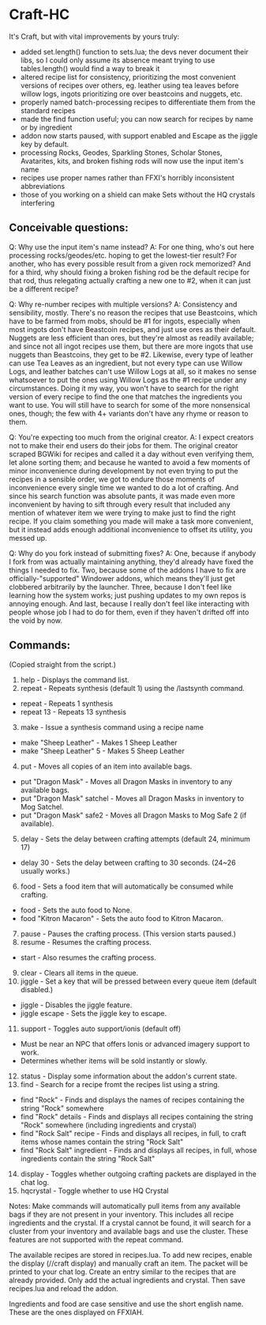 # Craft-HC

It's Craft, but with vital improvements by yours truly:
- added set.length() function to sets.lua; the devs never document their libs, so I could only assume its absence meant trying to use tables.length() would find a way to break it
- altered recipe list for consistency, prioritizing the most convenient versions of recipes over others, eg. leather using tea leaves before willow logs, ingots prioritizing ore over beastcoins and nuggets, etc.
- properly named batch-processing recipes to differentiate them from the standard recipes
- made the find function useful; you can now search for recipes by name or by ingredient
- addon now starts paused, with support enabled and Escape as the jiggle key by default.
- processing Rocks, Geodes, Sparkling Stones, Scholar Stones, Avatarites, kits, and broken fishing rods will now use the input item's name
- recipes use proper names rather than FFXI's horribly inconsistent abbreviations
- those of you working on a shield can make Sets without the HQ crystals interfering

## Conceivable questions:

Q: Why use the input item's name instead?
A: For one thing, who's out here processing rocks/geodes/etc. hoping to get the lowest-tier result? For another, who has every possible result from a given rock memorized? And for a third, why should fixing a broken fishing rod be the default recipe for that rod, thus relegating actually crafting a new one to #2, when it can just be a different recipe?

Q: Why re-number recipes with multiple versions?
A: Consistency and sensibility, mostly. There's no reason the recipes that use Beastcoins, which have to be farmed from mobs, should be #1 for ingots, especially when most ingots don't have Beastcoin recipes, and just use ores as their default. Nuggets are less efficient than ores, but they're almost as readily available; and since not all ingot recipes use them, but there are more ingots that use nuggets than Beastcoins, they get to be #2. Likewise, every type of leather can use Tea Leaves as an ingredient, but not every type can use Willow Logs, and leather batches can't use Willow Logs at all, so it makes no sense whatsoever to put the ones using Willow Logs as the #1 recipe under any circumstances. Doing it my way, you won't have to search for the right version of every recipe to find the one that matches the ingredients you want to use. You will still have to search for some of the more nonsensical ones, though; the few with 4+ variants don't have any rhyme or reason to them.

Q: You're expecting too much from the original creator.
A: I expect creators not to make their end users do their jobs for them. The original creator scraped BGWiki for recipes and called it a day without even verifying them, let alone sorting them; and because he wanted to avoid a few moments of minor inconvenience during development by not even trying to put the recipes in a sensible order, we got to endure those moments of inconvenience every single time we wanted to do a lot of crafting. And since his search function was absolute pants, it was made even more inconvenient by having to sift through every result that included any mention of whatever item we were trying to make just to find the right recipe. If you claim something you made will make a task more convenient, but it instead adds enough additional inconvenience to offset its utility, you messed up.

Q: Why do you fork instead of submitting fixes?
A: One, because if anybody I fork from was actually maintaining anything, they'd already have fixed the things I needed to fix. Two, because some of the addons I have to fix are officially-"supported" Windower addons, which means they'll just get clobbered arbitrarily by the launcher. Three, because I don't feel like learning how the system works; just pushing updates to my own repos is annoying enough. And last, because I really don't feel like interacting with people whose job I had to do for them, even if they haven't drifted off into the void by now.

## Commands:
(Copied straight from the script.)
1.  help - Displays the command list.
2.  repeat - Repeats synthesis (default 1) using the
    /lastsynth command.
* repeat - Repeats 1 synthesis
* repeat 13 - Repeats 13 synthesis
3.  make - Issue a synthesis command using a recipe name
* make "Sheep Leather" - Makes 1 Sheep Leather
* make "Sheep Leather" 5 - Makes 5 Sheep Leather
4.  put - Moves all copies of an item into available bags.
* put "Dragon Mask" - Moves all Dragon Masks in inventory
  to any available bags.
* put "Dragon Mask" satchel - Moves all Dragon Masks in
  inventory to Mog Satchel.
* put "Dragon Mask" safe2 - Moves all Dragon Masks to Mog
  Safe 2 (if available).
5.  delay - Sets the delay between crafting attempts
    (default 24, minimum 17)
* delay 30 - Sets the delay between crafting to 30
  seconds. (24~26 usually works.)
6.  food - Sets a food item that will automatically
    be consumed while crafting.
* food - Sets the auto food to None.
* food "Kitron Macaron" - Sets the auto food
  to Kitron Macaron.
7.  pause - Pauses the crafting process. (This version starts paused.)
8.  resume - Resumes the crafting process.
* start - Also resumes the crafting process.
9. clear - Clears all items in the queue.
10. jiggle - Set a key that will be pressed between every
    queue item (default disabled.)
* jiggle - Disables the jiggle feature.
* jiggle escape - Sets the jiggle key to escape.
11. support - Toggles auto support/ionis (default off)
* Must be near an NPC that offers Ionis or advanced
  imagery support to work.
* Determines whether items will be sold instantly or slowly.
12. status - Display some information about the
    addon's current state.
13. find - Search for a recipe fromt the recipes list using
    a string.
* find "Rock" - Finds and displays the names of recipes
  containing the string "Rock" somewhere
* find "Rock" details - Finds and displays all recipes
  containing the string "Rock" somewhere (including
  ingredients and crystal)
* find "Rock Salt" recipe - Finds and displays all
  recipes, in full, to craft items whose names contain the
  string "Rock Salt"
* find "Rock Salt" ingredient - Finds and displays all
  recipes, in full, whose ingredients contain the string
  "Rock Salt"
14. display - Toggles whether outgoing crafting
    packets are displayed in the chat log.
15. hqcrystal - Toggle whether to use HQ Crystal

Notes:
  Make commands will automatically pull items from
  any available bags if they are not present in your
  inventory.  This includes all recipe ingredients
  and the crystal.  If a crystal cannot be found,
  it will search for a cluster from your inventory
  and available bags and use the cluster.  These
  features are not supported with the repeat command.

  The available recipes are stored in recipes.lua.
  To add new recipes, enable the display (//craft
  display) and manually craft an item.  The packet will
  be printed to your chat log.  Create an entry similar
  to the recipes that are already provided.  Only add
  the actual ingredients and crystal.  Then save
  recipes.lua and reload the addon.

  Ingredients and food are case sensitive and use
  the short english name.  These are the ones
  displayed on FFXIAH.
